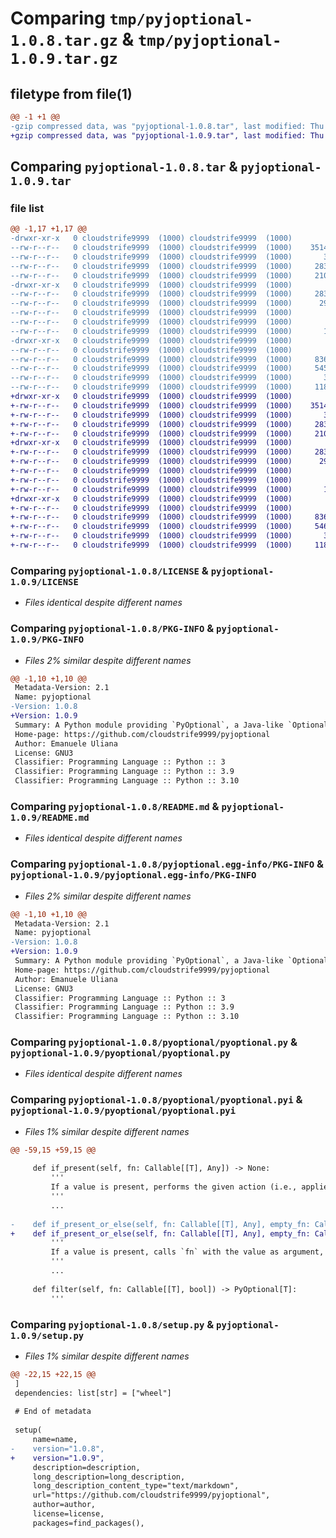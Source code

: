 # Comparing `tmp/pyjoptional-1.0.8.tar.gz` & `tmp/pyjoptional-1.0.9.tar.gz`

## filetype from file(1)

```diff
@@ -1 +1 @@
-gzip compressed data, was "pyjoptional-1.0.8.tar", last modified: Thu Jun  1 17:01:47 2023, max compression
+gzip compressed data, was "pyjoptional-1.0.9.tar", last modified: Thu Jun  1 17:03:43 2023, max compression
```

## Comparing `pyjoptional-1.0.8.tar` & `pyjoptional-1.0.9.tar`

### file list

```diff
@@ -1,17 +1,17 @@
-drwxr-xr-x   0 cloudstrife9999  (1000) cloudstrife9999  (1000)        0 2023-06-01 17:01:47.482836 pyjoptional-1.0.8/
--rw-r--r--   0 cloudstrife9999  (1000) cloudstrife9999  (1000)    35149 2022-12-16 13:18:51.000000 pyjoptional-1.0.8/LICENSE
--rw-r--r--   0 cloudstrife9999  (1000) cloudstrife9999  (1000)       34 2023-06-01 16:45:57.000000 pyjoptional-1.0.8/MANIFEST.in
--rw-r--r--   0 cloudstrife9999  (1000) cloudstrife9999  (1000)     2832 2023-06-01 17:01:47.482836 pyjoptional-1.0.8/PKG-INFO
--rw-r--r--   0 cloudstrife9999  (1000) cloudstrife9999  (1000)     2101 2022-12-16 13:21:11.000000 pyjoptional-1.0.8/README.md
-drwxr-xr-x   0 cloudstrife9999  (1000) cloudstrife9999  (1000)        0 2023-06-01 17:01:47.482836 pyjoptional-1.0.8/pyjoptional.egg-info/
--rw-r--r--   0 cloudstrife9999  (1000) cloudstrife9999  (1000)     2832 2023-06-01 17:01:47.000000 pyjoptional-1.0.8/pyjoptional.egg-info/PKG-INFO
--rw-r--r--   0 cloudstrife9999  (1000) cloudstrife9999  (1000)      296 2023-06-01 17:01:47.000000 pyjoptional-1.0.8/pyjoptional.egg-info/SOURCES.txt
--rw-r--r--   0 cloudstrife9999  (1000) cloudstrife9999  (1000)        1 2023-06-01 17:01:47.000000 pyjoptional-1.0.8/pyjoptional.egg-info/dependency_links.txt
--rw-r--r--   0 cloudstrife9999  (1000) cloudstrife9999  (1000)        6 2023-06-01 17:01:47.000000 pyjoptional-1.0.8/pyjoptional.egg-info/requires.txt
--rw-r--r--   0 cloudstrife9999  (1000) cloudstrife9999  (1000)       11 2023-06-01 17:01:47.000000 pyjoptional-1.0.8/pyjoptional.egg-info/top_level.txt
-drwxr-xr-x   0 cloudstrife9999  (1000) cloudstrife9999  (1000)        0 2023-06-01 17:01:47.482836 pyjoptional-1.0.8/pyoptional/
--rw-r--r--   0 cloudstrife9999  (1000) cloudstrife9999  (1000)        0 2022-12-15 10:28:34.000000 pyjoptional-1.0.8/pyoptional/__init__.py
--rw-r--r--   0 cloudstrife9999  (1000) cloudstrife9999  (1000)     8363 2023-06-01 16:57:30.000000 pyjoptional-1.0.8/pyoptional/pyoptional.py
--rw-r--r--   0 cloudstrife9999  (1000) cloudstrife9999  (1000)     5456 2023-06-01 16:30:12.000000 pyjoptional-1.0.8/pyoptional/pyoptional.pyi
--rw-r--r--   0 cloudstrife9999  (1000) cloudstrife9999  (1000)       38 2023-06-01 17:01:47.482836 pyjoptional-1.0.8/setup.cfg
--rw-r--r--   0 cloudstrife9999  (1000) cloudstrife9999  (1000)     1189 2023-06-01 17:00:20.000000 pyjoptional-1.0.8/setup.py
+drwxr-xr-x   0 cloudstrife9999  (1000) cloudstrife9999  (1000)        0 2023-06-01 17:03:43.216745 pyjoptional-1.0.9/
+-rw-r--r--   0 cloudstrife9999  (1000) cloudstrife9999  (1000)    35149 2022-12-16 13:18:51.000000 pyjoptional-1.0.9/LICENSE
+-rw-r--r--   0 cloudstrife9999  (1000) cloudstrife9999  (1000)       34 2023-06-01 16:45:57.000000 pyjoptional-1.0.9/MANIFEST.in
+-rw-r--r--   0 cloudstrife9999  (1000) cloudstrife9999  (1000)     2832 2023-06-01 17:03:43.216745 pyjoptional-1.0.9/PKG-INFO
+-rw-r--r--   0 cloudstrife9999  (1000) cloudstrife9999  (1000)     2101 2022-12-16 13:21:11.000000 pyjoptional-1.0.9/README.md
+drwxr-xr-x   0 cloudstrife9999  (1000) cloudstrife9999  (1000)        0 2023-06-01 17:03:43.216745 pyjoptional-1.0.9/pyjoptional.egg-info/
+-rw-r--r--   0 cloudstrife9999  (1000) cloudstrife9999  (1000)     2832 2023-06-01 17:03:43.000000 pyjoptional-1.0.9/pyjoptional.egg-info/PKG-INFO
+-rw-r--r--   0 cloudstrife9999  (1000) cloudstrife9999  (1000)      296 2023-06-01 17:03:43.000000 pyjoptional-1.0.9/pyjoptional.egg-info/SOURCES.txt
+-rw-r--r--   0 cloudstrife9999  (1000) cloudstrife9999  (1000)        1 2023-06-01 17:03:43.000000 pyjoptional-1.0.9/pyjoptional.egg-info/dependency_links.txt
+-rw-r--r--   0 cloudstrife9999  (1000) cloudstrife9999  (1000)        6 2023-06-01 17:03:43.000000 pyjoptional-1.0.9/pyjoptional.egg-info/requires.txt
+-rw-r--r--   0 cloudstrife9999  (1000) cloudstrife9999  (1000)       11 2023-06-01 17:03:43.000000 pyjoptional-1.0.9/pyjoptional.egg-info/top_level.txt
+drwxr-xr-x   0 cloudstrife9999  (1000) cloudstrife9999  (1000)        0 2023-06-01 17:03:43.216745 pyjoptional-1.0.9/pyoptional/
+-rw-r--r--   0 cloudstrife9999  (1000) cloudstrife9999  (1000)        0 2022-12-15 10:28:34.000000 pyjoptional-1.0.9/pyoptional/__init__.py
+-rw-r--r--   0 cloudstrife9999  (1000) cloudstrife9999  (1000)     8363 2023-06-01 16:57:30.000000 pyjoptional-1.0.9/pyoptional/pyoptional.py
+-rw-r--r--   0 cloudstrife9999  (1000) cloudstrife9999  (1000)     5466 2023-06-01 17:02:13.000000 pyjoptional-1.0.9/pyoptional/pyoptional.pyi
+-rw-r--r--   0 cloudstrife9999  (1000) cloudstrife9999  (1000)       38 2023-06-01 17:03:43.216745 pyjoptional-1.0.9/setup.cfg
+-rw-r--r--   0 cloudstrife9999  (1000) cloudstrife9999  (1000)     1189 2023-06-01 17:02:29.000000 pyjoptional-1.0.9/setup.py
```

### Comparing `pyjoptional-1.0.8/LICENSE` & `pyjoptional-1.0.9/LICENSE`

 * *Files identical despite different names*

### Comparing `pyjoptional-1.0.8/PKG-INFO` & `pyjoptional-1.0.9/PKG-INFO`

 * *Files 2% similar despite different names*

```diff
@@ -1,10 +1,10 @@
 Metadata-Version: 2.1
 Name: pyjoptional
-Version: 1.0.8
+Version: 1.0.9
 Summary: A Python module providing `PyOptional`, a Java-like `Optional` type for Python 3.8+.
 Home-page: https://github.com/cloudstrife9999/pyjoptional
 Author: Emanuele Uliana
 License: GNU3
 Classifier: Programming Language :: Python :: 3
 Classifier: Programming Language :: Python :: 3.9
 Classifier: Programming Language :: Python :: 3.10
```

### Comparing `pyjoptional-1.0.8/README.md` & `pyjoptional-1.0.9/README.md`

 * *Files identical despite different names*

### Comparing `pyjoptional-1.0.8/pyjoptional.egg-info/PKG-INFO` & `pyjoptional-1.0.9/pyjoptional.egg-info/PKG-INFO`

 * *Files 2% similar despite different names*

```diff
@@ -1,10 +1,10 @@
 Metadata-Version: 2.1
 Name: pyjoptional
-Version: 1.0.8
+Version: 1.0.9
 Summary: A Python module providing `PyOptional`, a Java-like `Optional` type for Python 3.8+.
 Home-page: https://github.com/cloudstrife9999/pyjoptional
 Author: Emanuele Uliana
 License: GNU3
 Classifier: Programming Language :: Python :: 3
 Classifier: Programming Language :: Python :: 3.9
 Classifier: Programming Language :: Python :: 3.10
```

### Comparing `pyjoptional-1.0.8/pyoptional/pyoptional.py` & `pyjoptional-1.0.9/pyoptional/pyoptional.py`

 * *Files identical despite different names*

### Comparing `pyjoptional-1.0.8/pyoptional/pyoptional.pyi` & `pyjoptional-1.0.9/pyoptional/pyoptional.pyi`

 * *Files 1% similar despite different names*

```diff
@@ -59,15 +59,15 @@
 
     def if_present(self, fn: Callable[[T], Any]) -> None:
         '''
         If a value is present, performs the given action (i.e., applies `fn`) with the value, otherwise does nothing.
         '''
         ...
 
-    def if_present_or_else(self, fn: Callable[[T], Any], empty_fn: Callable) -> None:
+    def if_present_or_else(self, fn: Callable[[T], Any], empty_fn: Callable[[], None]) -> None:
         '''
         If a value is present, calls `fn` with the value as argument, otherwise calls `empty_fn` with no arguments.
         '''
         ...
 
     def filter(self, fn: Callable[[T], bool]) -> PyOptional[T]:
         '''
```

### Comparing `pyjoptional-1.0.8/setup.py` & `pyjoptional-1.0.9/setup.py`

 * *Files 1% similar despite different names*

```diff
@@ -22,15 +22,15 @@
 ]
 dependencies: list[str] = ["wheel"]
 
 # End of metadata
 
 setup(
     name=name,
-    version="1.0.8",
+    version="1.0.9",
     description=description,
     long_description=long_description,
     long_description_content_type="text/markdown",
     url="https://github.com/cloudstrife9999/pyjoptional",
     author=author,
     license=license,
     packages=find_packages(),
```

